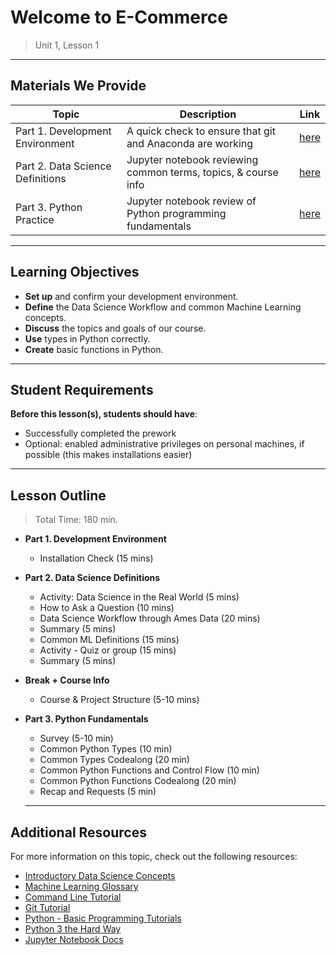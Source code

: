 <!---
Questions? Comments?
1. Log an issue to this repo to alert us of a problem.
2. Suggest an edit yourself by forking this repo, making edits, and submitting a pull request with your changes back to our master branch.
3. Reach out to the Data team on Slack and share your thoughts!
--->

# Welcome to E-Commerce 

> Unit 1, Lesson 1

<!--- Unit and lesson or sequence information. This template is an instructor-facing description of lesson contents. Students who fork these repos may also be able to view it. --->

---

## Materials We Provide
<!--- This section is a table of contents for the lesson. The table structure breaks down repo resources into types, distinguishing between lesson notebooks and other supporting materials. Note that the table below demonstrates the total possible range of materials. Most lessons won't require all of these categories. Also note that every item in the repo should get its own line and link. --->

| Topic | Description | Link |
| --- | --- | --- |
| Part 1. Development Environment | A quick check to ensure that git and Anaconda are working | [here](./install_check.md) |
| Part 2. Data Science Definitions | Jupyter notebook reviewing common terms, topics, & course info | [here](./course_info_definitions.ipynb) |
| Part 3. Python Practice | Jupyter notebook review of Python programming fundamentals | [here](./intro_to_python_fundamentals.ipynb) |


---

## Learning Objectives
<!--- This section lists the lesson's learning objectives. For information on how to write clear learning objectives, review [this resource](http://ii.library.jhu.edu/2016/07/20/writing-effective-learning-objectives/). --->

- **Set up** and confirm your development environment.
- **Define** the Data Science Workflow and common Machine Learning concepts.
- **Discuss** the topics and goals of our course.
- **Use** types in Python correctly.
- **Create** basic functions in Python.

---

## Student Requirements
<!--- This section explains the relevant prerequisites — in other words, what students need to know to be able to benefit from and perform the tasks required in this lesson. List all of the relevant skills or prior learning objectives here. --->

**Before this lesson(s), students should have**:
- Successfully completed the prework
- Optional: enabled administrative privileges on personal machines, if possible (this makes installations easier)

---

## Lesson Outline
<!--- This section outlines the lesson plan with relevant sections and subsections, providing both the total time required as well as suggestions for timing in each subsection. --->

> Total Time: 180 min. 

- **Part 1. Development Environment**
  - Installation Check (15 mins)
- **Part 2. Data Science Definitions**
  - Activity: Data Science in the Real World (5 mins)
  - How to Ask a Question (10 mins)
  - Data Science Workflow through Ames Data (20 mins)
  - Summary (5 mins)
  - Common ML Definitions (15 mins)
  - Activity - Quiz or group (15 mins)
  - Summary (5 mins)
- **Break + Course Info**
  - Course & Project Structure (5-10 mins)
- **Part 3. Python Fundamentals**
  - Survey (5-10 min)
  - Common Python Types (10 min)
  - Common Types Codealong (20 min)
  - Common Python Functions and Control Flow (10 min)
  - Common Python Functions Codealong (20 min)
  - Recap and Requests (5 min)
  
  ---

## Additional Resources
<!--- This section should list relevant, trustworthy reference materials to supplement beginner and advanced audiences. Students report finding a lot of value in curated resources that help them reinforce, extend, or deepen their learning. --->

For more information on this topic, check out the following resources:
- [Introductory Data Science Concepts](https://en.wikibooks.org/wiki/Data_Science:_An_Introduction)
- [Machine Learning Glossary](https://developers.google.com/machine-learning/glossary/)
- [Command Line Tutorial](http://generalassembly.github.io/prework/cl/#/)
- [Git Tutorial](https://try.github.io/levels/1/challenges/1)
- [Python - Basic Programming Tutorials](https://python.swaroopch.com/control_flow.html)
- [Python 3 the Hard Way](https://learnpythonthehardway.org/python3/)
- [Jupyter Notebook Docs](https://jupyter-notebook-beginner-guide.readthedocs.io/en/latest/)
